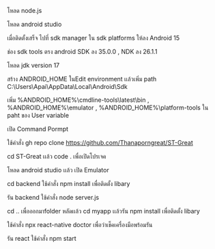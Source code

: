 โหลด node.js 

โหลด android studio 

เมื่อติดตั้งเสร็จ ไปที่ sdk manager  ใน sdk platforms ให้ลง Android 15 

ช่อง sdk tools  ตรง android SDK  ลง 35.0.0  , NDK ลง 26.1.1

โหลด jdk version 17 

สร้าง ANDROID_HOME ในEdit environment เเล้วเพิ่ม path C:\Users\Apai\AppData\Local\Android\Sdk

เพิ่ม %ANDROID_HOME%\cmdline-tools\latest\bin , %ANDROID_HOME%\emulator , %ANDROID_HOME%\platform-tools ใน paht ของ User variable
 
เปิด Command Pormpt 

ใช้คำสั่ง gh repo clone https://github.com/Thanaporngreat/ST-Great

cd ST-Great เเล้ว code . เพื่อเปิดโปรเจค

โหลด android studio เเล้ว เปิด Emulator 

cd backend  ใช้คำสั่ง npm install เพื่อติดตั้ง libary

รัน backend ใช้คำสั่ง node server.js

cd ..  เพื่อออกมาfolder หลัดเเล้ว cd myapp เเล้วรัน npm install เพื่อติดตั้ง libary

ใช้คำสั่ง npx react-native doctor เพื่อว่าเช็คเครื่องมือพร้อมรัน 

รัน react  ใช้คำสั่ง npm start 

